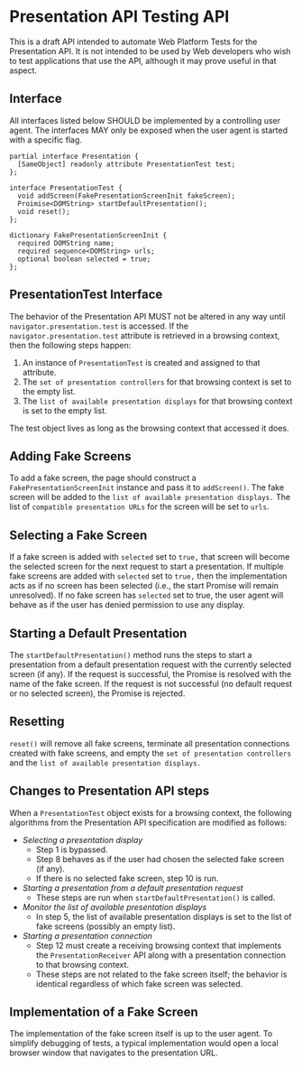 # Presentation API Testing API

This is a draft API intended to automate Web Platform Tests for the Presentation
API.  It is not intended to be used by Web developers who wish to test
applications that use the API, although it may prove useful in that aspect.

## Interface

All interfaces listed below SHOULD be implemented by a controlling user
agent.  The interfaces MAY only be exposed when the user agent is started with a
specific flag.

```
partial interface Presentation {
  [SameObject] readonly attribute PresentationTest test;
};

interface PresentationTest {
  void addScreen(FakePresentationScreenInit fakeScreen);
  Proimise<DOMString> startDefaultPresentation();
  void reset();
};

dictionary FakePresentationScreenInit {
  required DOMString name;
  required sequence<DOMString> urls;
  optional boolean selected = true;
};
```

## PresentationTest Interface

The behavior of the Presentation API MUST not be altered in any way until
`navigator.presentation.test` is accessed.  If the `navigator.presentation.test`
attribute is retrieved in a browsing context, then the following steps happen:

1. An instance of `PresentationTest` is created and assigned to that attribute.
2. The `set of presentation controllers` for that browsing context is set to the
   empty list.
3. The `list of available presentation displays` for that browsing context is
   set to the empty list.

The test object lives as long as the browsing context that accessed it does.

## Adding Fake Screens

To add a fake screen, the page should construct a `FakePresentationScreenInit`
instance and pass it to `addScreen()`.  The fake screen will be added to the
`list of available presentation displays.` The list of `compatible presentation
URLs` for the screen will be set to `urls`.

## Selecting a Fake Screen

If a fake screen is added with `selected` set to `true,` that screen will become
the selected screen for the next request to start a presentation.  If multiple
fake screens are added with `selected` set to `true,` then the implementation
acts as if no screen has been selected (i.e., the start Promise will remain
unresolved).  If no fake screen has `selected` set to true, the user agent will
behave as if the user has denied permission to use any display.

## Starting a Default Presentation

The `startDefaultPresentation()` method runs the steps to start a presentation
from a default presentation request with the currently selected screen (if any).
If the request is successful, the Promise is resolved with the name of the fake
screen.  If the request is not successful (no default request or no selected
screen), the Promise is rejected.

## Resetting

`reset()` will remove all fake screens, terminate all presentation connections
created with fake screens, and empty the `set of presentation controllers` and
the `list of available presentation displays.`

## Changes to Presentation API steps

When a `PresentationTest` object exists for a browsing context, the following
algorithms from the Presentation API specification are modified as follows:

* *Selecting a presentation display* 
  * Step 1 is bypassed.
  * Step 8 behaves as if the user had chosen the selected fake screen (if any).
  * If there is no selected fake screen, step 10 is run.
* *Starting a presentation from a default presentation request*
  * These steps are run when `startDefaultPresentation()` is called.
* *Monitor the list of available presentation displays*
  * In step 5, the list of available presentation displays is set to the list of
    fake screens (possibly an empty list).
* *Starting a presentation connection*
  * Step 12 must create a receiving browsing context that implements the
    `PresentationReceiver` API along with a presentation connection to that
    browsing context.
  * These steps are not related to the fake screen itself; the behavior is
    identical regardless of which fake screen was selected.

## Implementation of a Fake Screen

The implementation of the fake screen itself is up to the user agent.  To
simplify debugging of tests, a typical implementation would open a local browser
window that navigates to the presentation URL.

